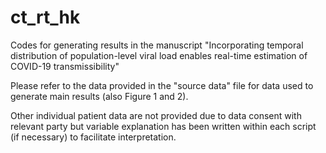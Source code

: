 # ct_rt_hk
 
Codes for generating results in the manuscript "Incorporating temporal distribution of population-level viral load enables real-time estimation of COVID-19 transmissibility"

Please refer to the data provided in the "source data" file for data used to generate main results (also Figure 1 and 2).

Other individual patient data are not provided due to data consent with relevant party but variable explanation has been written within each script (if necessary) to facilitate interpretation.
